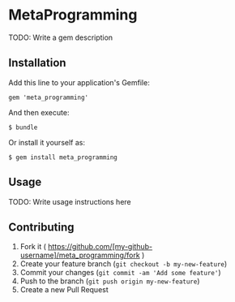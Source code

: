 # MetaProgramming

TODO: Write a gem description

## Installation

Add this line to your application's Gemfile:

    gem 'meta_programming'

And then execute:

    $ bundle

Or install it yourself as:

    $ gem install meta_programming

## Usage

TODO: Write usage instructions here

## Contributing

1. Fork it ( https://github.com/[my-github-username]/meta_programming/fork )
2. Create your feature branch (`git checkout -b my-new-feature`)
3. Commit your changes (`git commit -am 'Add some feature'`)
4. Push to the branch (`git push origin my-new-feature`)
5. Create a new Pull Request
